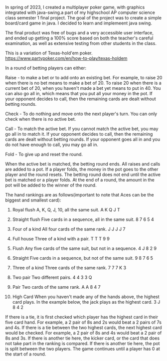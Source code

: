In spring of 2023, I created a multiplayer poker game, with graphics integrated with java-swing.a part of my highschool AP computer science class semester 1 final project. The goal of the project was to create a simple board/card game in java. I decided to learn and implemeent java swing.

The final product was free of bugs and a very accessible user interface, and ended up getting a 100% score based on both the teacher's careful examination, as well as extensive testing from other students in the class.

This is a variation of Texas-hold'em poker.
https://www.partypoker.com/en/how-to-play/texas-holdem

In a round of betting players can either:

Raise - to make a bet or to add onto an existing bet. For example, to raise 20 when there is no bet means to make a bet of 20.
To raise 20 when there is a current bet of 20, when you haven't made a bet yet means to put in 40. You can also go all in, which means that you put all your money in the pot. If your opponent decides
to call, then the remaining cards are dealt without betting rounds.

Check - To do nothing and move onto the next player's turn. You can only check when there is no active bet.

Call - To match the active bet. If you cannot match the active bet, you may go all in to match it. If your opponent decides
to call, then the remaining cards are dealt without betting rounds. If your opponent goes all in and you do not have enough
to call, you may go all in. 

Fold - To give up and reset the round.

When the active bet is matched, the betting round ends. All raises and calls
are added to a pot. If a player folds, the money in the pot goes to the other player and the round resets. The betting round
does not end until the active bet is matched or a player folds.
At the end of a round, the amount in the pot will be added to the winner of the round.

The hand rankings are as follows(important to note that Aces can be the biggest and smallest card):
1. Royal flush
   A, K, Q, J, 10, all the same suit.
   A K Q J T

2. Straight flush
   Five cards in a sequence, all in the same suit.
   8 7 6 5 4
3. Four of a kind
   All four cards of the same rank.
   J J J J 7

4. Full house
   Three of a kind with a pair.
   T T T 9 9

5. Flush
   Any five cards of the same suit, but not in a sequence.
   4 J 8 2 9

6. Straight
   Five cards in a sequence, but not of the same suit.
   9 8 7 6 5

7. Three of a kind
   Three cards of the same rank.
   7 7 7 K 3

8. Two pair
   Two different pairs.
   4 4 3 3 Q

9. Pair
   Two cards of the same rank.
   A A 8 4 7

10. High Card
    When you haven't made any of the hands above, the highest card plays.
    In the example below, the jack plays as the highest card.
    3 J 8 4 2
    
If there is a tie, it is first checked which player has the highest card in their five card hand. For example,
a 2 pair of 8s and 2s would beat a 2 pairs of 7s and 4s. If there is a tie between the two highest cards, the next 
highest card would be checked. For example, a 2 pair of 8s and 4s would beat a 2 pair of 8s and 3s. If there is another tie
here, the kicker card, or the card that does not take part in the ranking is compared. If there is another tie here,
the pot is split between the two players. The game continues until a player has 0 at the start of a round.

